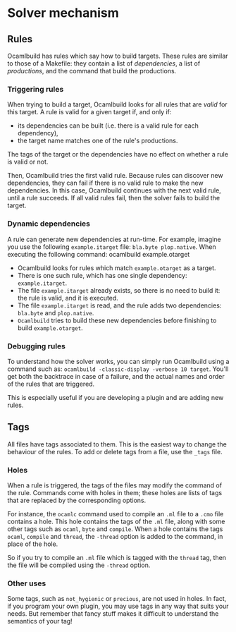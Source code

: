 <!-- ((! set title Solver mechanism !)) ((! set learn !)) -->

# Solver mechanism
## Rules

Ocamlbuild has rules which say how to build targets. These rules are
similar to those of a Makefile: they contain a list of *dependencies*, a
list of *productions*, and the command that build the productions.

### Triggering rules
When trying to build a target, Ocamlbuild looks for all rules that are
*valid* for this target. A rule is valid for a given target if, and only
if:

- its dependencies can be built (i.e. there is a valid rule for each
 dependency),
- the target name matches one of the rule's productions.

The tags of the target or the dependencies have no effect on whether a
rule is valid or not.

Then, Ocamlbuild tries the first valid rule. Because rules can
discover new dependencies, they can fail if there is no valid rule to
make the new dependencies. In this case, Ocamlbuild continues with the
next valid rule, until a rule succeeds. If all valid rules fail, then
the solver fails to build the target.

### Dynamic dependencies
A rule can generate new dependencies at run-time. For example, imagine
you use the following `example.itarget` file: `bla.byte plop.native`.
When executing the following command: ocamlbuild example.otarget

- Ocamlbuild looks for rules which match `example.otarget` as a
  target.
- There is one such rule, which has one single dependency:
  `example.itarget`.
- The file `example.itarget` already exists, so there is no need to
  build it: the rule is valid, and it is executed.
- The file `example.itarget` is read, and the rule adds two
  dependencies: `bla.byte` and `plop.native`.
- `Ocamlbuild` tries to build these new dependencies before finishing
  to build `example.otarget`.

### Debugging rules
To understand how the solver works, you can simply run Ocamlbuild
using a command such as: `ocamlbuild -classic-display -verbose 10 target`.
You'll get both the backtrace in case of a failure, and the actual names
and order of the rules that are triggered.

This is especially useful if you are developing a plugin and are adding
new rules.

## Tags
All files have tags associated to them. This is the easiest way to
change the behaviour of the rules. To add or delete tags from a file,
use the `_tags` file.

### Holes
When a rule is triggered, the tags of the files may modify the command
of the rule. Commands come with holes in them; these holes are lists of
tags that are replaced by the corresponding options.

For instance, the `ocamlc` command used to compile an `.ml` file to a
`.cmo` file contains a hole. This hole contains the tags of the `.ml`
file, along with some other tags such as `ocaml`, `byte` and `compile`.
When a hole contains the tags `ocaml`, `compile` and `thread`, the
`-thread` option is added to the command, in place of the hole.

So if you try to compile an `.ml` file which is tagged with the `thread`
tag, then the file will be compiled using the `-thread` option.

### Other uses

Some tags, such as `not_hygienic` or `precious`, are not used in holes.
In fact, if you program your own plugin, you may use tags in any way
that suits your needs. But remember that fancy stuff makes it difficult
to understand the semantics of your tag!

